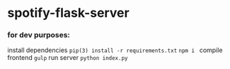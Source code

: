 # spotify-flask-server

### for dev purposes: 
install dependencies 
```pip(3) install -r requirements.txt```
```npm i ```
compile frontend
```gulp```
run server
```python index.py```  
